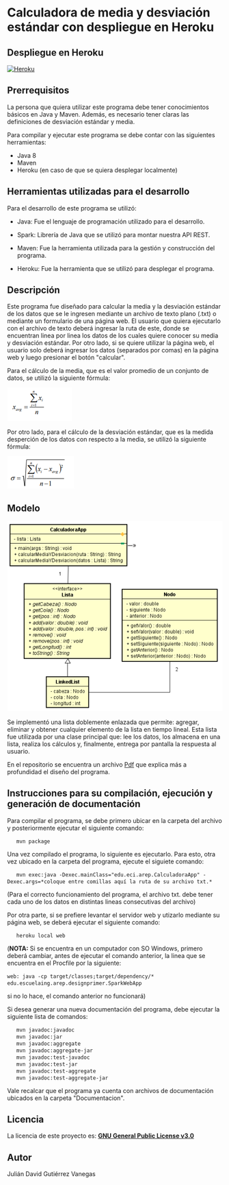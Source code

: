 # Calculadora de media y desviación estándar con despliegue en Heroku 

## Despliegue en Heroku ##

[![Heroku](https://www.herokucdn.com/deploy/button.png)](https://arep-calculadora.herokuapp.com)

## Prerrequisitos ##

La persona que quiera utilizar este programa debe tener conocimientos básicos en Java y Maven. Además, es necesario tener claras las definiciones de desviación estándar y media.

Para compilar y ejecutar este programa se debe contar con las siguientes herramientas: 

- Java 8
- Maven 
- Heroku (en caso de que se quiera desplegar localmente)

## Herramientas utilizadas para el desarrollo ##

Para el desarrollo de este programa se utilizó: 

- Java: Fue el lenguaje de programación utilizado para el desarrollo.

- Spark: Librería de Java que se utilizó para montar nuestra API REST.

- Maven: Fue la herramienta utilizada para la gestión y construcción del programa.

- Heroku: Fue la herramienta que se utilizó para desplegar el programa.

## Descripción ## 

Este programa fue diseñado para calcular la media y la desviación estándar de los datos que se le ingresen mediante un archivo de texto plano (.txt) o mediante un formulario de una página web. El usuario que quiera ejecutarlo con el archivo de texto deberá ingresar la ruta de este, donde se encuentran linea por linea los datos de los cuales quiere conocer su media y desviación estándar. Por otro lado, si se quiere utilizar la página web, el usuario solo deberá ingresar los datos (separados por comas) en la página web y luego presionar el botón "calcular".

Para el cálculo de la media, que es el valor promedio de un conjunto de datos, se utilizó la siguiente fórmula: 

![](images/media.PNG)

Por otro lado, para el cálculo de la desviación estándar, que es la medida desperción de los datos con respecto a la media, se utilizó la siguiente fórmula:

![](images/desviacion.PNG)

## Modelo ##
![](images/modelo.PNG)

Se implementó una lista doblemente enlazada que permite: agregar, eliminar y obtener cualquier elemento de la lista en tiempo lineal. Esta lista fue utilizada por una clase principal que: lee los datos, los almacena en una lista, realiza los cálculos y, finalmente, entrega por pantalla la respuesta al usuario.

En el repositorio se encuentra un archivo [Pdf](LAB_02.pdf) que explica más a profundidad el diseño del programa.

## Instrucciones para su compilación, ejecución y generación de documentación ##

Para compilar el programa, se debe primero ubicar en la carpeta del archivo y posteriormente ejecutar el siguiente comando: 

```
   mvn package 
```

Una vez compilado el programa, lo siguiente es ejecutarlo. Para esto, otra vez ubicado en la carpeta del programa, ejecute el siguiete comando:

```
   mvn exec:java -Dexec.mainClass="edu.eci.arep.CalculadoraApp" -Dexec.args=*coloque entre comillas aquí la ruta de su archivo txt.*
```
(Para el correcto funcionamiento del programa, el archivo txt. debe tener cada uno de los datos en distintas lineas consecutivas del archivo)

Por otra parte, si se prefiere levantar el servidor web y utizarlo mediante su página web, se deberá ejecutar el siguiente comando:

```
   heroku local web
```
 
(**NOTA:** Si se encuentra en un computador con SO Windows, primero deberá cambiar, antes de ejecutar el comando anterior, la linea que se encuentra en el Procfile por la siguiente:

```
web: java -cp target/classes;target/dependency/* edu.escuelaing.arep.designprimer.SparkWebApp
```

si no lo hace, el comando anterior no funcionará)
 

Si desea generar una nueva documentación del programa, debe ejecutar la siguiente lista de comandos:

```
   mvn javadoc:javadoc
   mvn javadoc:jar
   mvn javadoc:aggregate
   mvn javadoc:aggregate-jar
   mvn javadoc:test-javadoc
   mvn javadoc:test-jar
   mvn javadoc:test-aggregate
   mvn javadoc:test-aggregate-jar
```

Vale recalcar que el programa ya cuenta con archivos de documentación ubicados en la carpeta "Documentacion".

## Licencia ## 

La licencia de este proyecto es: [**GNU General Public License v3.0**](LICENSE)

## Autor ##

Julián David Gutiérrez Vanegas
